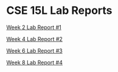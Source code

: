 # CSE 15L Lab Reports
[Week 2 Lab Report #1](https://github.com/helloitsmurph/-cse15l-lab-reports/blob/CSE15L-Lab-Reports/Week2LabReport.md)


[Week 4 Lab Report #2](https://github.com/helloitsmurph/-cse15l-lab-reports/blob/CSE15L-Lab-Report%232/CSE15L-Week4-Lab-Report.md)


[Week 6 Lab Report #3](https://github.com/helloitsmurph/-cse15l-lab-reports/blob/CSE15L-Lab_Reports%233/lab-report-3-week-6.md)

[Week 8 Lab Report #4](https://github.com/helloitsmurph/-cse15l-lab-reports/blob/CSE-15L-Lab_Report%234/lab-report-4-week-8.md)
